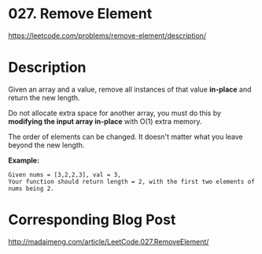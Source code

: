 # 027. Remove Element
https://leetcode.com/problems/remove-element/description/

# Description
Given an array and a value, remove all instances of that value **in-place** and return the new length.

Do not allocate extra space for another array, you must do this by **modifying the input array in-place** with O(1) extra memory.

The order of elements can be changed. It doesn't matter what you leave beyond the new length.

**Example:**
```
Given nums = [3,2,2,3], val = 3,
Your function should return length = 2, with the first two elements of nums being 2.
```

# Corresponding Blog Post
http://madaimeng.com/article/LeetCode.027.RemoveElement/
